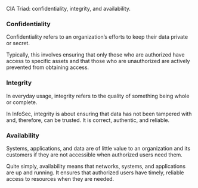 CIA Triad: confidentiality, integrity, and availability.

### Confidentiality 

Confidentiality refers to an organization’s efforts to keep their data private or secret.

Typically, this involves ensuring that only those who are authorized have access to specific assets and that those who are unauthorized are actively prevented from obtaining access.

### Integrity

In everyday usage, integrity refers to the quality of something being whole or complete.

In InfoSec, integrity is about ensuring that data has not been tampered with and, therefore, can be trusted. It is correct, authentic, and reliable.

### Availability

Systems, applications, and data are of little value to an organization and its customers if they are not accessible when authorized users need them.

Quite simply, availability means that networks, systems, and applications are up and running. It ensures that authorized users have timely, reliable access to resources when they are needed.
